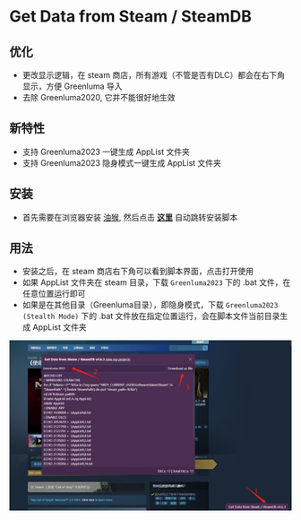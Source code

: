 # Get Data from Steam / SteamDB

## 优化
- 更改显示逻辑，在 steam 商店，所有游戏（不管是否有DLC）都会在右下角显示，方便 Greenluma 导入
- 去除 Greenluma2020, 它并不能很好地生效

## 新特性
- 支持 Greenluma2023 一键生成 AppList 文件夹
- 支持 Greenluma2023 隐身模式一键生成 AppList 文件夹

## 安装
- 首先需要在浏览器安装 [油猴](https://tampermonkey.net/), 然后点击 [**这里**](https://github.com/jorejia/GetDLCInfoFromSteamDB/raw/master/dist/sak32009-get-data-from-steam-steamdb.user.js) 自动跳转安装脚本

## 用法
- 安装之后，在 steam 商店右下角可以看到脚本界面，点击打开使用
- 如果 AppList 文件夹在 steam 目录，下载 `Greenluma2023` 下的 .bat 文件，在任意位置运行即可
- 如果是在其他目录（Greenluma目录），即隐身模式，下载 `Greenluma2023 (Stealth Mode)` 下的 .bat 文件放在指定位置运行，会在脚本文件当前目录生成 AppList 文件夹

![](./photo_2023-02-10_21-55-10.jpg)